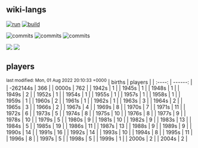 ## wiki-langs
[![run](https://github.com/dreamerminsk/wiki-langs/actions/workflows/run.yml/badge.svg)](https://github.com/dreamerminsk/wiki-langs/actions/workflows/run.yml)
[![build](https://github.com/dreamerminsk/wiki-langs/actions/workflows/build.yml/badge.svg)](https://github.com/dreamerminsk/wiki-langs/actions/workflows/build.yml)

![commits](https://img.shields.io/github/commit-activity/y/dreamerminsk/wiki-langs)
![commits](https://img.shields.io/github/commit-activity/m/dreamerminsk/wiki-langs)
![commits](https://img.shields.io/github/commit-activity/w/dreamerminsk/wiki-langs)

![](https://img.shields.io/github/languages/code-size/dreamerminsk/wiki-langs)
![](https://img.shields.io/github/repo-size/dreamerminsk/wiki-langs)

## players
<sup>last modified: Mon, 01 Aug 2022 20:10:33 +0000</sup>
| births | players |
| :----: | ------: |
| -262144s | 366 |
| 0000s | 762 |
| 1942s | 1 |
| 1945s | 1 |
| 1948s | 1 |
| 1949s | 2 |
| 1952s | 1 |
| 1954s | 1 |
| 1955s | 1 |
| 1957s | 1 |
| 1958s | 1 |
| 1959s | 1 |
| 1960s | 2 |
| 1961s | 1 |
| 1962s | 1 |
| 1963s | 3 |
| 1964s | 2 |
| 1965s | 3 |
| 1966s | 2 |
| 1967s | 4 |
| 1969s | 8 |
| 1970s | 7 |
| 1971s | 11 |
| 1972s | 6 |
| 1973s | 5 |
| 1974s | 8 |
| 1975s | 10 |
| 1976s | 8 |
| 1977s | 9 |
| 1978s | 10 |
| 1979s | 5 |
| 1980s | 9 |
| 1981s | 10 |
| 1982s | 9 |
| 1983s | 13 |
| 1984s | 5 |
| 1985s | 19 |
| 1986s | 11 |
| 1987s | 13 |
| 1988s | 9 |
| 1989s | 9 |
| 1990s | 14 |
| 1991s | 16 |
| 1992s | 14 |
| 1993s | 10 |
| 1994s | 8 |
| 1995s | 11 |
| 1996s | 8 |
| 1997s | 5 |
| 1998s | 5 |
| 1999s | 1 |
| 2000s | 2 |
| 2004s | 2 |


